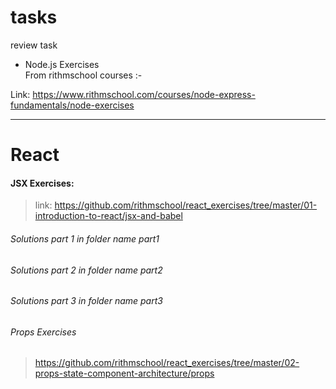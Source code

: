 # tasks

review task <br>

- Node.js Exercises <br>
  From rithmschool courses :-

Link:
https://www.rithmschool.com/courses/node-express-fundamentals/node-exercises

<hr>
 
 # React
 #### JSX Exercises:
  > link: https://github.com/rithmschool/react_exercises/tree/master/01-introduction-to-react/jsx-and-babel
 ######  Solutions  part 1 in folder name part1
 ######  Solutions  part 2 in folder name part2
 ######  Solutions  part 3 in folder name part3
 
 ###### Props Exercises 
 > https://github.com/rithmschool/react_exercises/tree/master/02-props-state-component-architecture/props


